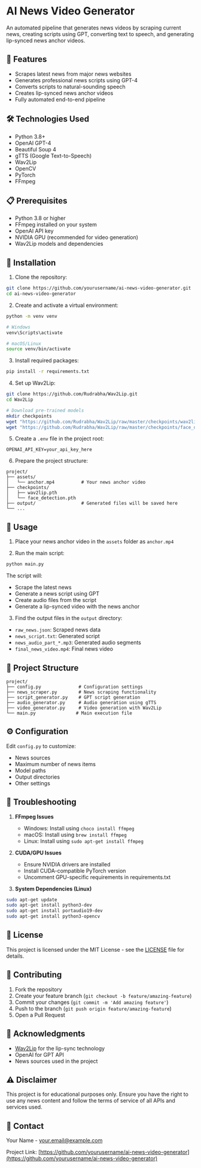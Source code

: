 # AI News Video Generator

An automated pipeline that generates news videos by scraping current news, creating scripts using GPT, converting text to speech, and generating lip-synced news anchor videos.

## 🌟 Features

- Scrapes latest news from major news websites
- Generates professional news scripts using GPT-4
- Converts scripts to natural-sounding speech
- Creates lip-synced news anchor videos
- Fully automated end-to-end pipeline

## 🛠️ Technologies Used

- Python 3.8+
- OpenAI GPT-4
- Beautiful Soup 4
- gTTS (Google Text-to-Speech)
- Wav2Lip
- OpenCV
- PyTorch
- FFmpeg

## 📋 Prerequisites

- Python 3.8 or higher
- FFmpeg installed on your system
- OpenAI API key
- NVIDIA GPU (recommended for video generation)
- Wav2Lip models and dependencies

## 🚀 Installation

1. Clone the repository:
```bash
git clone https://github.com/yourusername/ai-news-video-generator.git
cd ai-news-video-generator
```

2. Create and activate a virtual environment:
```bash
python -m venv venv

# Windows
venv\Scripts\activate

# macOS/Linux
source venv/bin/activate
```

3. Install required packages:
```bash
pip install -r requirements.txt
```

4. Set up Wav2Lip:
```bash
git clone https://github.com/Rudrabha/Wav2Lip.git
cd Wav2Lip

# Download pre-trained models
mkdir checkpoints
wget "https://github.com/Rudrabha/Wav2Lip/raw/master/checkpoints/wav2lip.pth" -O checkpoints/wav2lip.pth
wget "https://github.com/Rudrabha/Wav2Lip/raw/master/checkpoints/face_detection.pth" -O checkpoints/face_detection.pth
```

5. Create a `.env` file in the project root:
```
OPENAI_API_KEY=your_api_key_here
```

6. Prepare the project structure:
```
project/
├── assets/
│   └── anchor.mp4          # Your news anchor video
├── checkpoints/
│   ├── wav2lip.pth
│   └── face_detection.pth
├── output/                 # Generated files will be saved here
└── ...
```

## 🎯 Usage

1. Place your news anchor video in the `assets` folder as `anchor.mp4`

2. Run the main script:
```bash
python main.py
```

The script will:
- Scrape the latest news
- Generate a news script using GPT
- Create audio files from the script
- Generate a lip-synced video with the news anchor

3. Find the output files in the `output` directory:
- `raw_news.json`: Scraped news data
- `news_script.txt`: Generated script
- `news_audio_part_*.mp3`: Generated audio segments
- `final_news_video.mp4`: Final news video

## 📁 Project Structure

```
project/
├── config.py              # Configuration settings
├── news_scraper.py        # News scraping functionality
├── script_generator.py    # GPT script generation
├── audio_generator.py     # Audio generation using gTTS
├── video_generator.py     # Video generation with Wav2Lip
└── main.py               # Main execution file
```

## ⚙️ Configuration

Edit `config.py` to customize:
- News sources
- Maximum number of news items
- Model paths
- Output directories
- Other settings

## 🔧 Troubleshooting

1. **FFmpeg Issues**
   - Windows: Install using `choco install ffmpeg`
   - macOS: Install using `brew install ffmpeg`
   - Linux: Install using `sudo apt-get install ffmpeg`

2. **CUDA/GPU Issues**
   - Ensure NVIDIA drivers are installed
   - Install CUDA-compatible PyTorch version
   - Uncomment GPU-specific requirements in requirements.txt

3. **System Dependencies (Linux)**
```bash
sudo apt-get update
sudo apt-get install python3-dev
sudo apt-get install portaudio19-dev
sudo apt-get install python3-opencv
```

## 📝 License

This project is licensed under the MIT License - see the [LICENSE](LICENSE) file for details.

## 🤝 Contributing

1. Fork the repository
2. Create your feature branch (`git checkout -b feature/amazing-feature`)
3. Commit your changes (`git commit -m 'Add amazing feature'`)
4. Push to the branch (`git push origin feature/amazing-feature`)
5. Open a Pull Request

## 🙏 Acknowledgments

- [Wav2Lip](https://github.com/Rudrabha/Wav2Lip) for the lip-sync technology
- OpenAI for GPT API
- News sources used in the project

## ⚠️ Disclaimer

This project is for educational purposes only. Ensure you have the right to use any news content and follow the terms of service of all APIs and services used.

## 📧 Contact

Your Name - your.email@example.com

Project Link: [https://github.com/yourusername/ai-news-video-generator](https://github.com/yourusername/ai-news-video-generator)